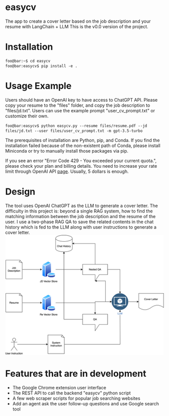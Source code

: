 # easycv
The app to create a cover letter based on the job description and your resume with LangChain + LLM
This is the v0.0 version of the project.

# Installation
```console
foo@bar:~$ cd easycv
foo@bar:easycv$ pip install -e .
```

# Usage Example
Users should have an OpenAI key to have access to ChatGPT API.
Please copy your resume to the "files" folder, and copy the job description to "files/jd.txt". Users can use the example prompt "user_cv_prompt.txt" or customize their own.

```console
foo@bar:easycv$ python easycv.py --resume files/resume.pdf --jd files/jd.txt --user files/user_cv_prompt.txt -m gpt-3.5-turbo
```

The prerequisites of installation are Python, pip, and Conda. If you find the installation failed because of the non-existent path of Conda, please install Miniconda or try to manually install those packages via pip.

If you see an error "Error Code 429 - You exceeded your current quota.", please check your plan and billing details. You need to increase your rate limit through OpenAI API [page](https://platform.openai.com/docs/guides/rate-limits). Usually, 5 dollars is enough.

# Design
The tool uses OpenAI ChatGPT as the LLM to generate a cover letter.
The difficulty in this project is: beyond a single RAG system, how to find the matching information between the job description and the resume of the user.
I use a two-phase RAG QA to save the related contents in the chat history which is fed to the LLM along with user instructions to generate a cover letter.
![Design Diagram](https://github.com/geshijoker/easycv/blob/main/easycv.drawio.svg)

# Features that are in development
- The Google Chrome extension user interface
- The REST API to call the backend "easycv" python script
- A few web scraper scripts for popular job searching websites
- Add an agent ask the user follow-up questions and use Google search tool

